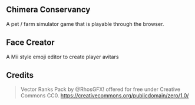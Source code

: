 ## Chimera Conservancy
A pet / farm simulator game that is playable through the browser.

## Face Creator
A Mii style emoji editor to create player avitars

## Credits
> Vector Ranks Pack by @RhosGFX!
> offered for free under Creative Commons CC0. 
> https://creativecommons.org/publicdomain/zero/1.0/